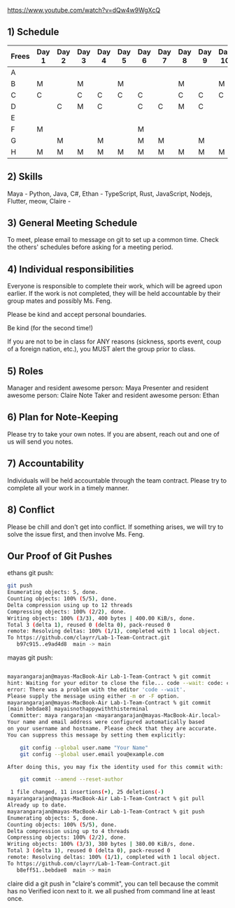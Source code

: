 https://www.youtube.com/watch?v=dQw4w9WgXcQ


## 1) Schedule

| Frees | Day 1 | Day 2 | Day 3 | Day 4 | Day 5 | Day 6 | Day 7 | Day 8 | Day 9 | Day 10 |
|-------|-------|-------|-------|-------|-------|-------|-------|-------|-------|--------|
| A     |       |       |       |       |       |       |       |       |       |        |
| B     |   M   |       |   M   |       |   M   |       |       |   M   |       |   M    |
| C     |   C   |       | C     |  C    | C     | C     |       | C     |  C    | C      |
| D     |       |   C   | M     |  C    |       |   C   |  C    | M     | C     |        |
| E     |       |       |       |       |       |       |       |       |       |        |
| F     | M     |       |       |       |       | M     |       |       |       |        |
| G     |       | M     |       | M     |       | M     | M     |       | M     |        |
| H     | M     | M     | M     | M     | M     | M     | M     | M     | M     | M      |

## 2) Skills 
Maya - Python, Java, C#,
 Ethan - TypeScript, Rust, JavaScript, Nodejs, Flutter, meow,
 Claire -

## 3) General Meeting Schedule
To meet, please email to message on git to set up a common time. Check the others' schedules before asking for a meeting period.


## 4) Individual responsibilities

Everyone is responsible to complete their work, which will be agreed upon earlier. If the work is not completed, they will be held accountable by their group mates and possibly Ms. Feng. 

Please be kind and accept personal boundaries. 

Be kind (for the second time!)

If you are not to be in class for ANY reasons (sickness, sports event, coup of a foreign nation, etc.), you MUST alert the group prior to class.  

## 5) Roles

Manager and resident awesome person: Maya
Presenter and resident awesome person: Claire
Note Taker and resident awesome person: Ethan 

## 6) Plan for Note-Keeping

Please try to take your own notes. If you are absent, reach out and one of us will send you notes. 

## 7) Accountability

Individuals will be held accountable through the team contract. Please try to complete all your work in a timely manner. 

## 8) Conflict

Please be chill and don't get into conflict. If something arises, we will try to solve the issue first, and then involve Ms. Feng. 

## Our Proof of Git Pushes

ethans git push:

```sh
git push
Enumerating objects: 5, done.
Counting objects: 100% (5/5), done.
Delta compression using up to 12 threads
Compressing objects: 100% (2/2), done.
Writing objects: 100% (3/3), 400 bytes | 400.00 KiB/s, done.
Total 3 (delta 1), reused 0 (delta 0), pack-reused 0
remote: Resolving deltas: 100% (1/1), completed with 1 local object.
To https://github.com/clayrr/Lab-1-Team-Contract.git
   b97c915..e9ad4d8  main -> main
```

mayas git push: 

```sh

mayarangarajan@mayas-MacBook-Air Lab-1-Team-Contract % git commit
hint: Waiting for your editor to close the file... code --wait: code: command not found
error: There was a problem with the editor 'code --wait'.
Please supply the message using either -m or -F option.
mayarangarajan@mayas-MacBook-Air Lab-1-Team-Contract % git commit
[main bebdae8] mayaisnothappywiththisterminal
 Committer: maya rangarajan <mayarangarajan@mayas-MacBook-Air.local>
Your name and email address were configured automatically based
on your username and hostname. Please check that they are accurate.
You can suppress this message by setting them explicitly:

    git config --global user.name "Your Name"
    git config --global user.email you@example.com

After doing this, you may fix the identity used for this commit with:

    git commit --amend --reset-author

 1 file changed, 11 insertions(+), 25 deletions(-)
mayarangarajan@mayas-MacBook-Air Lab-1-Team-Contract % git pull 
Already up to date.
mayarangarajan@mayas-MacBook-Air Lab-1-Team-Contract % git push
Enumerating objects: 5, done.
Counting objects: 100% (5/5), done.
Delta compression using up to 4 threads
Compressing objects: 100% (2/2), done.
Writing objects: 100% (3/3), 380 bytes | 380.00 KiB/s, done.
Total 3 (delta 1), reused 0 (delta 0), pack-reused 0
remote: Resolving deltas: 100% (1/1), completed with 1 local object.
To https://github.com/clayrr/Lab-1-Team-Contract.git
   b8eff51..bebdae8  main -> main

```


claire did a git push in "claire's commit", you can tell because the commit has no Verified icon next to it.
we all pushed from command line at least once.
